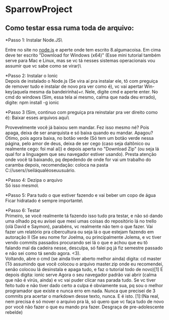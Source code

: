 # SparrowProject
## Como testar essa ruma toda de arquivo:
*Passo 1: Instalar Node.JS\

Entre no site no [node.js](https://nodejs.org/en/) e aperte onde tem escrito 8.algumacoisa. Em cima deve ter escrito "Download for Windows (x64)" (Esse mini tutorial também serve para Mac e Linux, mas se vc tá nesses sistemas operacionais vou assumir que vc sabe como se virar)\

*Passo 2: Instalar o Ionic\
Depois de instalado o Node.js (Se vira aí pra instalar ele, tô com preguiça de remover tudo e instalar de novo pra ver como é), vc vai apertar Win-key(aquela mesma da bandeirinha)+r. Nele, digite cmd e aperte enter. No cmd do windows (Sim, essa tela ai mesmo, calma que nada deu errado), digite:
	npm install -g ionic

*Passo 3 (Sim, continuo com preguiça pra reinstalar pra ver direito como é): Baixar esses arquivos aqui\

Provevelmente você já baixou sem mandar. Fez isso mesmo né? Pois apaga, deixa de ser anarquista e só baixa quando eu mandar. Apagou? Ótimo, pois agora baixa, no botão verde (Só tem um botão verde nessa página, pelo amor de deus, deixa de ser cego (caso seja daltônico ou realmente cego: foi mal aí)) e depois aperta no "Download Zip" (ou seja lá qual for a linguagem que seu navegador estiver usando). Presta atenção onde você tá baixando, pq depedendo de onde for vai um trabalho do caramba depois, recomendação: coloca na pasta C://users//seiláqualéoseuusuário.

*Passo 4: Dezipa o arquivo\
Só isso mesmo\

*Passo 5: Para tudo o que estiver fazendo e vai beber um copo de água\
Ficar hidratado é sempre importante\

*Passo 6: Testar\
Primeiro, se você realmente tá fazendo isso tudo pra testar, e não só dando uma olhado pq eu avisei que mexi umas coisas do repositório lá no trello (olá David e Saymon), parabéns, vc realmente não tem o que fazer. Vai fazer um relatório pra cibercultura ou seja lá o que estejam fazendo em autoração II (Se seu nome for Joelma, ou principalmente Jolema, e vc tiver vendo commits passados procurando sei lá o que e achou que eu tô falando mal da cadeira nesse, desculpa, só falei pq já fiz semestre passado e não sei como tá sendo agora. <3).\
Voltando, abre o cmd (se ainda tiver aberto melhor ainda) digita:
	cd master
(Tô assumindo que você colocou o arquivo master.zip onde eu recomendei, senão colocou lá desinstala e apaga tudo, e faz o tutorial todo de novo)[1]
E depois digita:
	ionic serve
Agora o seu navegador padrão vai abrir (calma que não é virús, ainda) e vc vai puder clicar nas parada tudo. Se vc tiver feito tudo e não tiver dado certo a culpa é obviamente sua, pq sou o melhor programador que existe e nunca erro em nada. Nunca que precisei de 3 commits pra acertar o markdown desse texto, nunca. E é isto.
[1]:(Na real, nem precisa é só mover o arquivo pra lá, só quero que vc faça tudo de novo por você não fazer o que eu mando pra fazer. Desgraça de pre-adolescente rebelde)